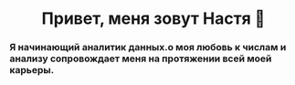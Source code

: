 <h1 align="center">Привет, меня зовут Настя 👋</h1>
<h3 align="left">Я начинающий аналитик данных.о моя любовь к числам и анализу сопровождает меня на протяжении всей моей карьеры.</h3>
